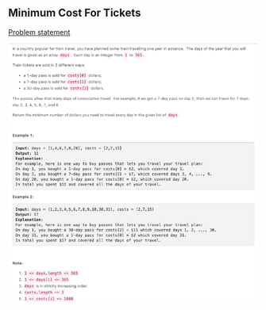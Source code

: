 ## Minimum Cost For Tickets

[Problem statement](https://leetcode.com/explore/challenge/card/august-leetcoding-challenge/552/week-4-august-22nd-august-28th/3436/)

<img src="1.png" width=800 />